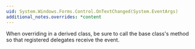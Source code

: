 ```yaml
---
uid: System.Windows.Forms.Control.OnTextChanged(System.EventArgs)
additional_notes.overrides: *content
---
```


<p>When overriding <xref href="System.Windows.Forms.Control.OnTextChanged(System.EventArgs)"></xref> in a derived class, be sure to call the base class's <xref href="System.Windows.Forms.Control.OnTextChanged(System.EventArgs)"></xref> method so that registered delegates receive the event.</p>


